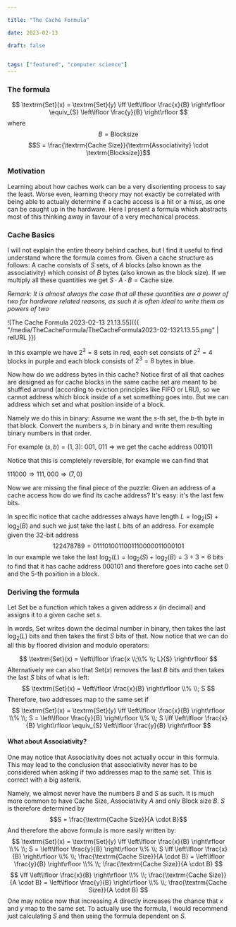 ```yaml
---

title: "The Cache Formula"

date: 2023-02-13

draft: false

  
tags: ["featured", "computer science"]
---
```

### The formula
$$
\textrm{Set}(x) = \textrm{Set}(y)
\iff
\left\lfloor \frac{x}{B} \right\rfloor \equiv_{S} \left\lfloor \frac{y}{B} \right\rfloor
$$
where
$$B = \textrm{Blocksize}$$
$$S = \frac{\textrm{Cache Size}}{\textrm{Associativity} \cdot \textrm{Blocksize}}$$


### Motivation
Learning about how caches work can be a very disorienting process to say the least. Worse even, learning theory may not exactly be correlated with being able to actually determine if a cache access is a hit or a miss, as one can be caught up in the hardware. Here I present a formula which abstracts most of this thinking away in favour of a very mechanical process.


### Cache Basics
I will not explain the entire theory behind caches, but I find it useful to find understand where the formula comes from. Given a cache structure as follows: A cache consists of $S$ sets, of $A$ blocks (also known as the associativity) which consist of $B$ bytes (also known as the block size).
If we multiply all these quantities we get $S \cdot A \cdot B = \textrm{Cache size}$.

*Remark: It is almost always the case that all these quantities are a power of two for hardware related reasons, as such it is often ideal to write them as powers of two*


![The Cache Formula 2023-02-13 21.13.55]({{ "/media/TheCacheFormula/TheCacheFormula2023-02-1321.13.55.png" | relURL }})

In this example we have $2^3 = 8$ sets in red, each set consists of $2^2 = 4$ blocks in purple and each block consists of $2^3 = 8$ bytes in blue.

Now how do we address bytes in this cache? Notice first of all that caches are designed as for cache blocks in the same cache set are meant to be shuffled around (according to eviction principles like FIFO or LRU), so we cannot address which block inside of a set something goes into. 
But we can address which set and what position inside of a block.

Namely we do this in binary:
Assume we want the $s$-th set, the $b$-th byte in that block.
Convert the numbers $s$, $b$ in binary and write them resulting binary numbers in that order.

For example $(s, b) = (1, 3)$:
$001$, $011$ $\Rightarrow$ we get the cache address $001011$

Notice that this is completely reversible, for example we can find that

$111000 \Rightarrow 111, 000 \Rightarrow (7,0)$

Now we are missing the final piece of the puzzle: Given an address of a cache access how do we find its cache address? It's easy: it's the last few bits.

In specific notice that cache addresses always have length $L = \log_2(S) + \log_2(B)$ and such we just take the last $L$ bits of an address.
For example given the 32-bit address
$$122478789 = 0111 0100 1100 1110 0000 1100 0101$$
In our example we take the last $\log_2(L) = \log_2(S) + \log_2(B) = 3 + 3 = 6$ bits to find that it has cache address $000101$ and therefore goes into cache set $0$ and the $5$-th position in a block.

### Deriving the formula
Let $\textrm{Set}$ be a function which takes a given address $x$ (in decimal) and assigns it to a given cache set $s$.

In words, $\textrm{Set}$ writes down the decimal number in binary, then takes the last $\log_2(L)$ bits and then takes the first $S$ bits of that. Now notice that we can do all this by floored division and modulo operators:

$$
\textrm{Set}(x) = \left\lfloor \frac{x \\;\\% \\; L}{S} \right\rfloor
$$
Alternatively we can also that $\textrm{Set}(x)$ removes the last $B$ bits and then takes the last $S$ bits of what is left:
$$
\textrm{Set}(x) = \left\lfloor \frac{x}{B} \right\rfloor \\% \\; S
$$
Therefore, two addresses map to the same set if
$$
\textrm{Set}(x) = \textrm{Set}(y)
\iff
\left\lfloor \frac{x}{B} \right\rfloor \\% \\; S = \left\lfloor \frac{y}{B} \right\rfloor \\% \\; S
\iff
\left\lfloor \frac{x}{B} \right\rfloor \equiv_{S} \left\lfloor \frac{y}{B} \right\rfloor
$$

#### What about Associativity?
One may notice that Associativity does not actually occur in this formula. This may lead to the conclusion that associativity never has to be considered when asking if two addresses map to the same set. This is correct with a big asterik.

Namely, we almost never have the numbers $B$ and $S$ as such. It is much more common to have Cache Size, Associativity $A$ and only Block size $B$. $S$ is therefore determined by
$$S = \frac{\textrm{Cache Size}}{A \cdot B}$$
And therefore the above formula is more easily written by:
$$
\textrm{Set}(x) = \textrm{Set}(y) 
\iff
\left\lfloor \frac{x}{B} \right\rfloor \\% \\; S = \left\lfloor \frac{y}{B} \right\rfloor \\% \\; S
\iff
\left\lfloor \frac{x}{B} \right\rfloor \\% \\; \frac{\textrm{Cache Size}}{A \cdot B} = \left\lfloor \frac{y}{B} \right\rfloor \\% \\; \frac{\textrm{Cache Size}}{A \cdot B}
$$
$$
\iff
\left\lfloor \frac{x}{B} \right\rfloor \\% \\; \frac{\textrm{Cache Size}}{A \cdot B} = \left\lfloor \frac{y}{B} \right\rfloor \\% \\; \frac{\textrm{Cache Size}}{A \cdot B}
$$
One may notice now that increasing $A$ directly increases the chance that $x$ and $y$ map to the same set. To actually use the formula, I would recommend just calculating $S$ and then using the formula dependent on $S$.
